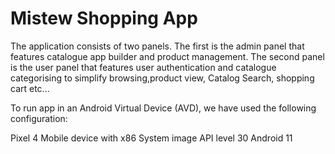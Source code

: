 Mistew Shopping App
===================================

 The application consists of two panels. The first is the admin panel that features catalogue app builder and product management.
 The second panel is the user panel that features user authentication and catalogue categorising to simplify browsing,product view, Catalog Search, shopping cart etc...


To run app in an Android Virtual Device (AVD), we have used the following configuration:

Pixel 4 Mobile device with x86 System image
API level 30
Android 11
